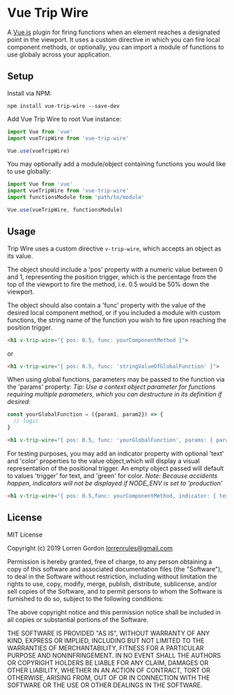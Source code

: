 # Vue Trip Wire
A [Vue.js](https://vuejs.org) plugin for firing functions when an element reaches a designated point in the viewport.
It uses a custom directive in which you can fire local component methods, or optionally, you can import a module of functions to use globaly across your application.

## Setup
Install via NPM:
```
npm install vue-trip-wire --save-dev
```
Add Vue Trip Wire to root Vue instance:
```javascript
import Vue from 'vue'
import vueTripWire from 'vue-trip-wire'

Vue.use(vueTripWire)
```

You may optionally add a module/object containing functions you would like to use globally:
```javascript
import Vue from 'vue'
import vueTripWire from 'vue-trip-wire'
import functionsModule from 'path/to/module'

Vue.use(vueTripWire, functionsModule)
```

## Usage

Trip Wire uses a custom directive `v-trip-wire`, which accepts an object as its value.

The object should include a 'pos' property with a numeric value between 0 and 1, representing the position trigger, which is the percentage from the top of the viewport to fire the method, i.e. 0.5 would be 50% down the viewport.

The object should also contain a 'func' property with the value of the desired local component method, or if you included a module with custom functions, the string name of the function you wish to fire upon reaching the position trigger.

```html
<h1 v-trip-wire="{ pos: 0.5, func: yourComponentMethod }">
```
or
```html
<h1 v-trip-wire="{ pos: 0.5, func: 'stringValueOfGlobalFunction' }">
```

When using global functions, parameters may be passed to the function via the 'params' property:
*Tip: Use a context object parameter for functions requiring multiple parameters, which you can destructure in its definition if desired:*
```javascript
const yourGlobalFunction = ({param1, param2}) => {
  // logic
}
```
```html
<h1 v-trip-wire="{ pos: 0.5, func: 'yourGlobalFunction', params: { param1: 'value1', param2: 'value2' } }">
```

For testing purposes, you may add an indicator property with optional 'text' and 'color' properties to the value object,which will display a visual representation of the positional trigger.
An empty object passed will default to values 'trigger' for text, and 'green' for color.
*Note: Because accidents happen, indicators will not be displayed if NODE_ENV is set to 'production'*
```html
<h1 v-trip-wire="{ pos: 0.5,func: yourComponentMethod, indicator: { text: 'Your trigger!', color: 'red' } }">
```

## License
MIT License

Copyright (c) 2019 Lorren Gordon lorrenrules@gmail.com

Permission is hereby granted, free of charge, to any person obtaining a copy
of this software and associated documentation files (the "Software"), to deal
in the Software without restriction, including without limitation the rights
to use, copy, modify, merge, publish, distribute, sublicense, and/or sell
copies of the Software, and to permit persons to whom the Software is
furnished to do so, subject to the following conditions:

The above copyright notice and this permission notice shall be included in all
copies or substantial portions of the Software.

THE SOFTWARE IS PROVIDED "AS IS", WITHOUT WARRANTY OF ANY KIND, EXPRESS OR
IMPLIED, INCLUDING BUT NOT LIMITED TO THE WARRANTIES OF MERCHANTABILITY,
FITNESS FOR A PARTICULAR PURPOSE AND NONINFRINGEMENT. IN NO EVENT SHALL THE
AUTHORS OR COPYRIGHT HOLDERS BE LIABLE FOR ANY CLAIM, DAMAGES OR OTHER
LIABILITY, WHETHER IN AN ACTION OF CONTRACT, TORT OR OTHERWISE, ARISING FROM,
OUT OF OR IN CONNECTION WITH THE SOFTWARE OR THE USE OR OTHER DEALINGS IN THE
SOFTWARE.
